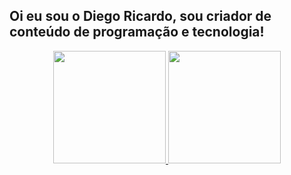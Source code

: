 ## Oi eu sou o Diego Ricardo, sou criador de conteúdo de programação e tecnologia!
<div align="center">
  <a href="https://github.com/Diego-Ricardo">
  <img height="180em" src="https://github-readme-stats.vercel.app/api?username=Diego-Ricardo&show_icons=true&theme=Dracula&include_all_commits=true&count_private=true"/>
  <img height="180em" src="https://github-readme-stats.vercel.app/api/top-langs/?username=Diego-Ricardo&layout=compact&langs_count=7&theme=Dacula"/>
